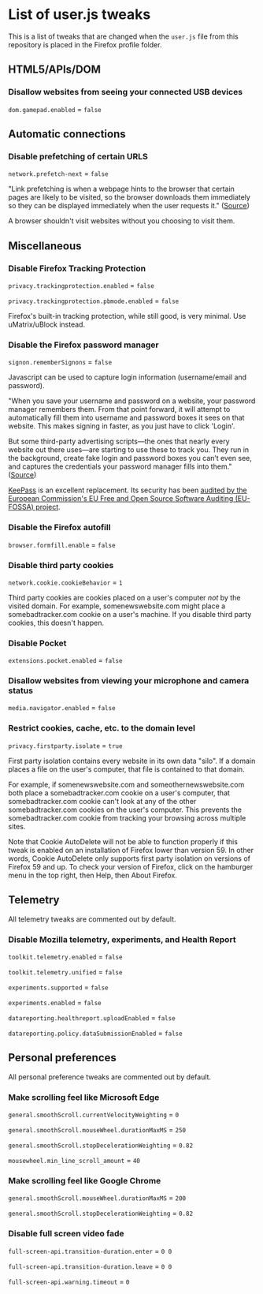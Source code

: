 # List of user.js tweaks
This is a list of tweaks that are changed when the `user.js` file from this repository is placed in the Firefox profile folder.

## HTML5/APIs/DOM

### Disallow websites from seeing your connected USB devices
`dom.gamepad.enabled` = `false`

## Automatic connections
### Disable prefetching of certain URLS 
`network.prefetch-next` = `false`

"Link prefetching is when a webpage hints to the browser that certain pages are likely to be visited, so the browser downloads them immediately so they can be displayed immediately when the user requests it." ([Source](http://kb.mozillazine.org/Network.prefetch-next))

A browser shouldn't visit websites without you choosing to visit them.

## Miscellaneous
### Disable Firefox Tracking Protection
`privacy.trackingprotection.enabled` = `false`

`privacy.trackingprotection.pbmode.enabled` = `false`

Firefox's built-in tracking protection, while still good, is very minimal. Use uMatrix/uBlock instead.

### Disable the Firefox password manager 
`signon.rememberSignons` = `false`

Javascript can be used to capture login information (username/email and password).

"When you save your username and password on a website, your password manager remembers them. From that point forward, it will attempt to automatically fill them into username and password boxes it sees on that website. This makes signing in faster, as you just have to click 'Login'.

But some third-party advertising scripts—the ones that nearly every website out there uses—are starting to use these to track you. They run in the background, create fake login and password boxes you can’t even see, and captures the credentials your password manager fills into them." ([Source](https://www.howtogeek.com/338209/you-should-turn-off-autofill-in-your-password-manager/))

[KeePass](https://keepass.info/) is an excellent replacement. Its security has been [audited by the European Commission's EU Free and Open Source Software Auditing (EU-FOSSA) project](https://joinup.ec.europa.eu/sites/default/files/inline-files/DLV%20WP6%20-01-%20KeePass%20Code%20Review%20Results%20Report_published.pdf).

### Disable the Firefox autofill 
`browser.formfill.enable` = `false`

### Disable third party cookies 
`network.cookie.cookieBehavior` = `1`

Third party cookies are cookies placed on a user's computer *not* by the visited domain. For example, somenewswebsite.com might place a somebadtracker.com cookie on a user's machine. If you disable third party cookies, this doesn't happen. 

### Disable Pocket
`extensions.pocket.enabled` = `false`

###  Disallow websites from viewing your microphone and camera status 
`media.navigator.enabled` = `false` 

### Restrict cookies, cache, etc. to the domain level 
`privacy.firstparty.isolate` = `true`

First party isolation contains every website in its own data "silo". If a domain places a file on the user's computer, that file is contained to that domain. 

For example, if somenewswebsite.com and someothernewswebsite.com both place a somebadtracker.com cookie on a user's computer, that somebadtracker.com cookie can't look at any of the other somebadtracker.com cookies on the user's computer. This prevents the somebadtracker.com cookie from tracking your browsing across multiple sites.

Note that Cookie AutoDelete will not be able to function properly if this tweak is enabled on an installation of Firefox lower than version 59. In other words, Cookie AutoDelete only supports first party isolation on versions of Firefox 59 and up. To check your version of Firefox, click on the hamburger menu in the top right, then Help, then About Firefox.

## Telemetry
All telemetry tweaks are commented out by default.

### Disable Mozilla telemetry, experiments, and Health Report
`toolkit.telemetry.enabled` = `false`

`toolkit.telemetry.unified` = `false`

`experiments.supported` = `false`

`experiments.enabled` = `false`

`datareporting.healthreport.uploadEnabled` = `false`

`datareporting.policy.dataSubmissionEnabled` = `false`

## Personal preferences
All personal preference tweaks are commented out by default.

### Make scrolling feel like Microsoft Edge 
`general.smoothScroll.currentVelocityWeighting` = `0`

`general.smoothScroll.mouseWheel.durationMaxMS` = `250`

`general.smoothScroll.stopDecelerationWeighting` = `0.82`

`mousewheel.min_line_scroll_amount` = `40`

### Make scrolling feel like Google Chrome
`general.smoothScroll.mouseWheel.durationMaxMS` = `200`

`general.smoothScroll.stopDecelerationWeighting` = `0.82`

### Disable full screen video fade 
`full-screen-api.transition-duration.enter` = `0 0` 

`full-screen-api.transition-duration.leave` = `0 0` 

`full-screen-api.warning.timeout` = `0`
